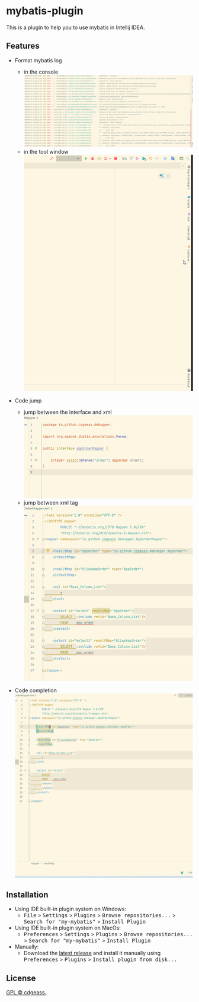 # mybatis-plugin
This is a plugin to help you to use mybatis in Intellij IDEA.

## Features

- Format mybatis log
    - in the console  
    ![](gif/console_format.gif)  
    - in the tool window
    ![](gif/toolwindow-format.gif)

- Code jump
    - jump between the interface and xml
    ![](gif/code_jump_java.gif)
    - jump between xml tag
    ![](gif/code_jump_xml_tag.gif)
    
- Code completion
![](gif/completion.gif)

## Installation
- Using IDE built-in plugin system on Windows:
    - <kbd>File</kbd> > <kbd>Settings</kbd> > <kbd>Plugins</kbd> > <kbd>Browse repositories...</kbd> > <kbd>Search for "my-mybatis"</kbd> > <kbd>Install Plugin</kbd>
- Using IDE built-in plugin system on MacOs:
  - <kbd>Preferences</kbd> > <kbd>Settings</kbd> > <kbd>Plugins</kbd> > <kbd>Browse repositories...</kbd> > <kbd>Search for "my-mybatis"</kbd> > <kbd>Install Plugin</kbd>
- Manually:
  - Download the [latest release](https://github.com/cdgeass/my-mybatis-plugin/releases/latest) and install it manually using <kbd>Preferences</kbd> > <kbd>Plugins</kbd> > <kbd>Install plugin from disk...</kbd>

## License

[GPL © cdgeass.](LICENSE)